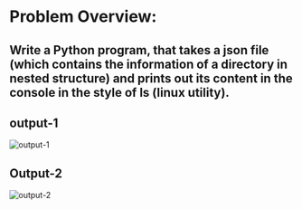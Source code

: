 # Problem Overview:
## Write a Python program, that takes a json file (which contains the information of a directory in nested structure) and prints out its content in the console in the style of ls (linux utility).
## output-1
![output-1](https://github.com/user-attachments/assets/c0d934a3-0c78-45ed-8b55-3dc3088653a8)

## Output-2

![output-2](https://github.com/user-attachments/assets/ee1018cd-9dce-4dc5-99bb-9febfba4ea46)



